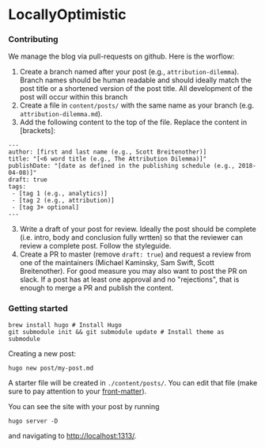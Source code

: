 # LocallyOptimistic

### Contributing

We manage the blog via pull-requests on github. Here is the worflow:
1. Create a branch named after your post (e.g., `attribution-dilemma`). Branch names should be human readable and should ideally match the post title or a shortened version of the post title. All development of the post will occur within this branch
2. Create a file in `content/posts/` with the same name as your branch (e.g. `attribution-dilemma.md`). 
3. Add the following content to the top of the file. Replace the content in [brackets]:

```
---
author: [first and last name (e.g., Scott Breitenother)]
title: "[<6 word title (e.g., The Attribution Dilemma)]"
publishDate: "[date as defined in the publishing schedule (e.g., 2018-04-08)]"
draft: true
tags: 
 - [tag 1 (e.g., analytics)]
 - [tag 2 (e.g., attribution)]
 - [tag 3+ optional]
---
```

3. Write a draft of your post for review. Ideally the post should be complete (i.e. intro, body and conclusion fully wrtten) so that the reviewer can review a complete post. Follow the styleguide.
4. Create a PR to master (remove `draft: true`) and request a review from one of the maintainers (Michael Kaminsky, Sam Swift, Scott Breitenother). For good measure you may also want to post the PR on slack. If a post has at least one approval and no "rejections", that is enough to merge a PR and publish the content. 


### Getting started
```
brew install hugo # Install Hugo
git submodule init && git submodule update # Install theme as submodule
```

Creating a new post:
```
hugo new post/my-post.md
```

A starter file will be created in `./content/posts/`. You can edit that file (make sure to pay attention to your [front-matter](https://gohugo.io/content-management/front-matter/)).


You can see the site with your post by running
```
hugo server -D
```
and navigating to [http://localhost:1313/](http://localhost:1313/).
